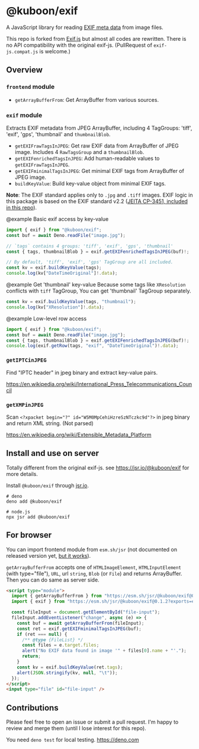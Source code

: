 # @kuboon/exif

A JavaScript library for reading
[EXIF meta data](https://en.wikipedia.org/wiki/Exchangeable_image_file_format)
from image files.

This repo is forked from [Exif.js](https://github.com/exif-js/exif-js) but
almost all codes are rewritten. There is no API compatibility with the original
exif-js. (PullRequest of `exif-js.compat.js` is welcome.)

## Overview

### `frontend` module

- `getArrayBufferFrom`: Get ArrayBuffer from various sources.

### `exif` module

Extracts EXIF metadata from JPEG ArrayBuffer, including 4 TagGroups: 'tiff',
'exif', 'gps', 'thumbnail' and `thumbnailBlob`.

- `getEXIFrawTagsInJPEG`: Get raw EXIF data from ArrayBuffer of JPEG image.
  Includes 4 `RawTagsGroup` and a `thumbnailBlob`.
- `getEXIFenrichedTagsInJPEG`: Add human-readable values to
  `getEXIFrawTagsInJPEG`.
- `getEXIFminimalTagsInJPEG`: Get minimal EXIF tags from ArrayBuffer of JPEG
  image.
- `buildKeyValue`: Build key-value object from minimal EXIF tags.

**Note**: The EXIF standard applies only to `.jpg` and `.tiff` images. EXIF
logic in this package is based on the EXIF standard v2.2
([JEITA CP-3451, included in this repo](/spec/Exif2-2.pdf)).

@example Basic exif access by key-value

```ts
import { exif } from "@kuboon/exif";
const buf = await Deno.readFile("image.jpg");

// `tags` contains 4 groups: 'tiff', 'exif', 'gps', 'thumbnail'
const { tags, thumbnailBlob } = exif.getEXIFenrichedTagsInJPEG(buf)!;

// By default, 'tiff', 'exif', 'gps' TagGroup are all included.
const kv = exif.buildKeyValue(tags);
console.log(kv["DateTimeOriginal"]!.data);
```

@example Get 'thumbnail' key-value Because some tags like `XResolution`
conflicts with `tiff` TagGroup, You can get 'thumbnail' TagGroup separately.

```ts
const kv = exif.buildKeyValue(tags, "thumbnail");
console.log(kv["XResolution"]!.data);
```

@example Low-level row access

```ts
import { exif } from "@kuboon/exif";
const buf = await Deno.readFile("image.jpg");
const { tags, thumbnailBlob } = exif.getEXIFenrichedTagsInJPEG(buf)!;
console.log(exif.getRow(tags, "exif", "DateTimeOriginal")!.data);
```

### `getIPTCinJPEG`

Find "IPTC header" in jpeg binary and extract key-value pairs.

https://en.wikipedia.org/wiki/International_Press_Telecommunications_Council

### `getXMPinJPEG`

Scan `<?xpacket begin="?" id="W5M0MpCehiHzreSzNTczkc9d"?>` in jpeg binary and
return XML string. (Not parsed)

https://en.wikipedia.org/wiki/Extensible_Metadata_Platform

## Install and use on server

Totally different from the original exif-js. see https://jsr.io/@kuboon/exif for
more details.

Install `@kuboon/exif` through [jsr.io](https://jsr.io/@kuboon/exif).

    # deno
    deno add @kuboon/exif

    # node.js
    npx jsr add @kuboon/exif

## For browser

You can import frontend module from `esm.sh/jsr` (not documented on released
version yet,
[but it works](https://github.com/esm-dev/esm.sh/commit/32cd2bd931f33118cbc96ee89583f20718c58fbf)).

`getArrayBufferFrom` accepts one of `HTMLImageElement`, `HTMLInputElement` (with
type="file"), `URL`, url `string`, `Blob` (or `File`) and returns ArrayBuffer.
Then you can do same as server side.

```html
<script type="module">
  import { getArrayBufferFrom } from "https://esm.sh/jsr/@kuboon/exif@0.1.2/frontend";
  import { exif } from "https://esm.sh/jsr/@kuboon/exif@0.1.2?exports=exif";

  const fileInput = document.getElementById("file-input");
  fileInput.addEventListener("change", async (e) => {
    const buf = await getArrayBufferFrom(fileInput);
    const ret = exif.getEXIFminimalTagsInJPEG(buf);
    if (ret === null) {
      /** @type {FileList} */
      const files = e.target.files;
      alert("No EXIF data found in image '" + files[0].name + "'.");
      return;
    }
    const kv = exif.buildKeyValue(ret.tags);
    alert(JSON.stringify(kv, null, "\t"));
  });
</script>
<input type="file" id="file-input" />
```

## Contributions

Please feel free to open an issue or submit a pull request. I'm happy to review
and merge them (until I lose interest for this repo).

You need `deno test` for local testing. https://deno.com
